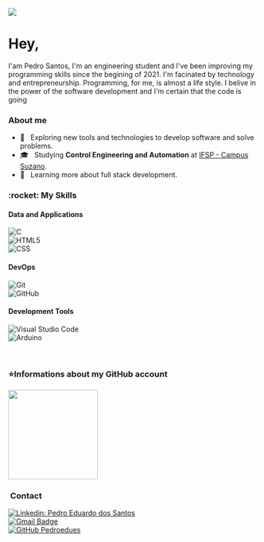 
![](https://komarev.com/ghpvc/?username=pedroedues&color=006bed)

<h1> Hey,</h1>
<p>I'am Pedro Santos, I'm an engineering student and I've been improving my programming skills since the begining of 2021. I'm facinated by technology and entrepreneurship. Programming, for me, is almost a life style. I belive in the power of the software development and I'm certain that the code is going </p> 
<h3> About me</h3>

- 🤔 &nbsp; Exploring new tools and technologies to develop software and solve problems.
- 🎓 &nbsp; Studying **Control Engineering and Automation** at <a href="http://szn.ifsp.edu.br/portal2/">IFSP - Campus Suzano</a>.
- 🌱 &nbsp; Learning more about full stack development.

<h3>:rocket:&nbsp;My Skills </h3>
<h4>Data and Applications</h4>

  ![C](https://img.shields.io/badge/-C-333333?style=flat&logo=C&logoColor=00599C)
  <br>
  ![HTML5](https://img.shields.io/badge/-HTML5-333333?style=flat&logo=HTML5)
  <br>
  ![CSS](https://img.shields.io/badge/-CSS-333333?style=flat&logo=CSS3&logoColor=1572B6)


<h4>DevOps</h4>

  ![Git](https://img.shields.io/badge/-Git-333333?style=flat&logo=git)
  <br>
  ![GitHub](https://img.shields.io/badge/-GitHub-333333?style=flat&logo=github)

<h4>Development Tools</h4>

  ![Visual Studio Code](https://img.shields.io/badge/-Visual%20Studio%20Code-333333?style=flat&logo=visual-studio-code&logoColor=007BCC)
  <br>
  ![Arduino](https://img.shields.io/badge/-Arduino-333333?style=flat&logo=arduino&logoColor=00989d)


<br>
<h3>⭐Informations about my GitHub account </h3>
<a href="https://github.com/pedroedues">
  <img height="180em" src="https://github-readme-stats.vercel.app/api?username=pedroedues&theme=chartreuse-dark&show_icons=true" />
</a>
<br>

<h3>&nbsp;Contact </h3> 

[![Linkedin: Pedro Eduardo dos Santos](https://img.shields.io/badge/LinkedIn-blue?style=flat-square&logo=Linkedin&logoColor=white&link=www.linkedin.com/in/pedro-eduardo)](https://www.linkedin.com/in/pedro-eduardo/)
<br>
[![Gmail Badge](https://img.shields.io/badge/-Gmail-c5221e?style=flat-square&logo=Gmail&logoColor=white&link=mailto:espedrosantos@gmail.com)](mailto:espedrosantos@gmail.com)
<br>
[![GitHub Pedroedues]( https://img.shields.io/github/followers/pedroedues?label=follow&style=social)](https://github.com/pedroedues)
